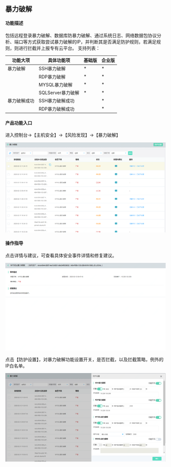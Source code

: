 ## 暴力破解

#### 功能描述

包括远程登录暴力破解、数据库防暴力破解、通过系统日志、网络数据包协议分析、端口等方式获取尝试暴力破解的IP，并判断其是否满足防护规则，若满足规则，则进行拦截并上报专有云平台。
支持列表：

| 功能大项 | 具体功能项|基础版 | 企业版 | 
|---- |-----|----| ----| 
| 暴力破解       |   SSH暴力破解    | * | * |
|         | RDP暴力破解     | * | * |
|         | MYSQL暴力破解     | * | * |
|         | SQLServer暴力破解     | * | * |
| 暴力破解成功       |   SSH暴力破解成功    |   | * |
|         | RDP暴力破解成功     |  | * |


#### 产品功能入口

进入控制台->【主机安全】->【风险发现】->【暴力破解】 

![](../../../../image/Endpoint-Security/Brute-Force1.png)


#### 操作指导

点击详情与建议，可查看具体安全事件详情和修复建议。

![](../../../../image/Endpoint-Security/Brute-Force2.png)

点击【防护设置】，对暴力破解功能设置开关，是否拦截，以及拦截策略，例外的IP白名单。

![](../../../../image/Endpoint-Security/Brute-Force3.png)
